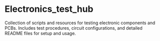 # Electronics_test_hub
Collection of scripts and resources for testing electronic components and PCBs. Includes test procedures, circuit configurations, and detailed README files for setup and usage.
